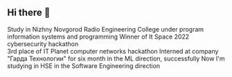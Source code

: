 ## Hi there 👋

<!--
**Plluxury/Plluxury** is a ✨ _special_ ✨ repository because its `README.md` (this file) appears on your GitHub profile.

Here are some ideas to get you started:

- 🔭 I’m currently working on ...
- 🌱 I’m currently learning ...
- 👯 I’m looking to collaborate on ...
- 🤔 I’m looking for help with ...
- 💬 Ask me about ...
- 📫 How to reach me: ...
- 😄 Pronouns: ...
- ⚡ Fun fact: ...
-->
Study in Nizhny Novgorod Radio Engineering College under program information systems and programming
Winner of It Space 2022 cybersecurity hackathon  
3rd place of IT Planet computer networks hackathon 
Interned at company "Гарда Технологии" for six month in the ML direction, successfully
Now I'm studying in HSE in the Software Engineering direction
